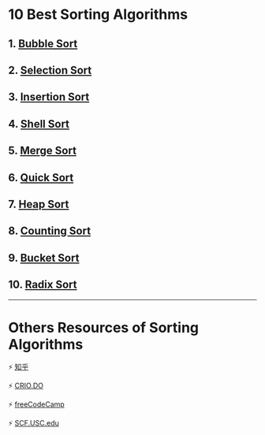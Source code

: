 # 10 Best Sorting Algorithms

## 1. [Bubble Sort](https://github.com/AlanTeeWeiLoon/10BestSortingAlgorithms/tree/main/bubble-sort)

## 2. [Selection Sort](https://github.com/AlanTeeWeiLoon/10BestSortingAlgorithms/tree/main/selection-sort)

## 3. [Insertion Sort](https://github.com/AlanTeeWeiLoon/10BestSortingAlgorithms/tree/main/insertion-sort)

## 4. [Shell Sort](https://github.com/AlanTeeWeiLoon/10BestSortingAlgorithms/tree/main/shell-sort)

## 5. [Merge Sort](https://github.com/AlanTeeWeiLoon/10BestSortingAlgorithms/tree/main/merge-sort)

## 6. [Quick Sort](https://github.com/AlanTeeWeiLoon/10BestSortingAlgorithms/tree/main/quick-sort)

## 7. [Heap Sort](https://github.com/AlanTeeWeiLoon/10BestSortingAlgorithms/tree/main/heap-sort)

## 8. [Counting Sort](https://github.com/AlanTeeWeiLoon/10BestSortingAlgorithms/tree/main/counting-sort)

## 9. [Bucket Sort](https://github.com/AlanTeeWeiLoon/10BestSortingAlgorithms/tree/main/bucket-sort)

## 10. [Radix Sort](https://github.com/AlanTeeWeiLoon/10BestSortingAlgorithms/tree/main/radix-sort)

---

# Others Resources of Sorting Algorithms

⚡ [知乎](https://zhuanlan.zhihu.com/p/41923298)

⚡ [CRIO.DO](https://www.crio.do/blog/top-10-sorting-algorithms/)

⚡ [freeCodeCamp](https://www.freecodecamp.org/news/sorting-algorithms-explained-with-examples-in-python-java-and-c/)

⚡ [SCF.USC.edu](http://www-scf.usc.edu/~zhan468/public/Notes/sorting.html)


